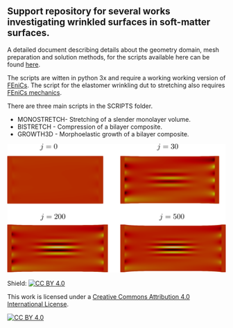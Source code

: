 ## Support repository for several works investigating wrinkled surfaces in soft-matter surfaces.

A detailed document describing details about the geometry domain, mesh preparation and solution methods, for the scripts available here
can be found [here](https://arxiv.org/).

The scripts are witten in python 3x and require a working working version of [FEniCs](https://fenicsproject.org/). The script for the elastomer wrinkling dut to stretching also requires [FEniCs mechanics](https://www.sciencedirect.com/science/article/pii/S2352711018300979).

There are three main scripts in the SCRIPTS folder.

* MONOSTRETCH- Stretching of a slender monolayer volume.
* BISTRETCH - Compression of a bilayer composite.
* GROWTH3D - Morphoelastic growth of a bilayer composite.

![Neo-Hookean](IMGS/SOLS.png)


Shield: [![CC BY 4.0][cc-by-shield]][cc-by]

This work is licensed under a
[Creative Commons Attribution 4.0 International License][cc-by].

[![CC BY 4.0][cc-by-image]][cc-by]

[cc-by]: http://creativecommons.org/licenses/by/4.0/
[cc-by-image]: https://i.creativecommons.org/l/by/4.0/88x31.png
[cc-by-shield]: https://img.shields.io/badge/License-CC%20BY%204.0-lightgrey.svg

